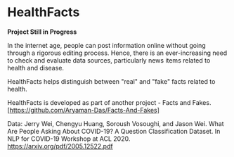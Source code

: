 # HealthFacts
**Project Still in Progress**

In the internet age, people can post information online without going through a rigorous editing process.
Hence, there is an ever-increasing need to check and evaluate data sources, particularly news items related to health and disease.

HealthFacts helps distinguish between "real" and "fake" facts related to health.

HealthFacts is developed as part of another project - Facts and Fakes. [https://github.com/Aryaman-Das/Facts-And-Fakes]

Data: Jerry Wei, Chengyu Huang, Soroush Vosoughi, and Jason Wei. What Are People Asking About COVID-19? A Question Classification Dataset. In NLP for COVID-19 Workshop at ACL 2020. https://arxiv.org/pdf/2005.12522.pdf
